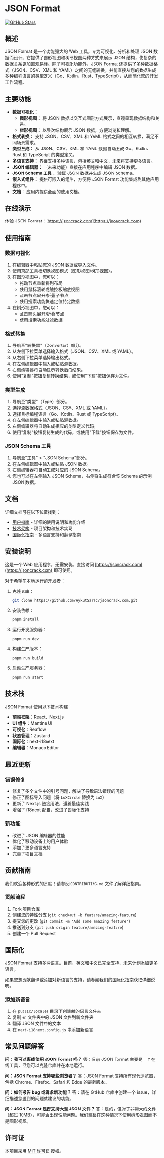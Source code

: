 # JSON Format

[![GitHub Stars](https://img.shields.io/github/stars/AykutSarac/jsoncrack.com.svg)](https://github.com/AykutSarac/jsoncrack.com)

## 概述

JSON Format 是一个功能强大的 Web 工具，专为可视化、分析和处理 JSON 数据而设计。它提供了图形视图和树形视图两种方式来展示 JSON 结构，使复杂的数据关系更加直观易懂。除了可视化功能外，JSON Format 还提供了多种数据格式（JSON、CSV、XML 和 YAML）之间的无缝转换，并能直接从您的数据生成多种编程语言的类型定义（Go、Kotlin、Rust、TypeScript），从而简化您的开发工作流程。

## 主要功能

*   **数据可视化：**
    *   **图形视图：** 将 JSON 数据以交互式图形方式展示，直观呈现数据结构和关系。
    *   **树形视图：** 以层次结构展示 JSON 数据，方便浏览和理解。
*   **格式转换：** 支持 JSON、CSV、XML 和 YAML 格式之间的相互转换，满足不同场景需求。
*   **类型生成：** 从 JSON、CSV、XML 和 YAML 数据自动生成 Go、Kotlin、Rust 和 TypeScript 的类型定义。
*   **多语言支持：** 界面支持多种语言，包括英文和中文，未来将支持更多语言。
*   **JSON 编辑器：** （未来功能）直接在应用程序中编辑 JSON 数据。
*   **JSON Schema 工具：** 验证 JSON 数据并生成 JSON Schema。
*   **嵌入式组件：** 提供可嵌入的组件，方便将 JSON Format 功能集成到其他应用程序中。
*   **文档：** 应用内提供全面的使用文档。

## 在线演示

体验 JSON Format：[https://jsoncrack.com](https://jsoncrack.com)

## 使用指南

### 数据可视化
1. 在编辑器中粘贴您的 JSON 数据或导入文件。
2. 使用顶部工具栏切换视图模式（图形视图/树形视图）。
3. 在图形视图中，您可以：
   - 拖动节点重新排列布局
   - 使用鼠标滚轮或触控板缩放视图
   - 点击节点展开/折叠子节点
   - 使用搜索功能快速定位特定数据
4. 在树形视图中，您可以：
   - 点击箭头展开/折叠节点
   - 使用搜索功能过滤数据

### 格式转换
1. 导航至"转换器"（Converter）部分。
2. 从左侧下拉菜单选择输入格式（JSON、CSV、XML 或 YAML）。
3. 从右侧下拉菜单选择输出格式。
4. 在左侧编辑器中输入或粘贴源数据。
5. 右侧编辑器将自动显示转换后的结果。
6. 使用"复制"按钮复制转换结果，或使用"下载"按钮保存为文件。

### 类型生成
1. 导航至"类型"（Type）部分。
2. 选择源数据格式（JSON、CSV、XML 或 YAML）。
3. 选择目标编程语言（Go、Kotlin、Rust 或 TypeScript）。
4. 在左侧编辑器中输入或粘贴源数据。
5. 右侧编辑器将自动生成相应的类型定义代码。
6. 使用"复制"按钮复制生成的代码，或使用"下载"按钮保存为文件。

### JSON Schema 工具
1. 导航至"工具" > "JSON Schema"部分。
2. 在左侧编辑器中输入或粘贴 JSON 数据。
3. 右侧编辑器将自动生成对应的 JSON Schema。
4. 您也可以在左侧输入 JSON Schema，右侧将生成符合该 Schema 的示例 JSON 数据。

## 文档

详细文档可在以下位置找到：

- [用户指南](docs/user-guide.md) - 详细的使用说明和功能介绍
- [技术架构](docs/architecture.md) - 项目架构和技术实现
- [国际化指南](docs/i18n-guide.md) - 多语言支持和翻译指南

## 安装说明
这是一个 Web 应用程序，无需安装。直接访问 [https://jsoncrack.com](https://jsoncrack.com) 即可使用。

对于希望在本地运行的开发者：

1. 克隆仓库：
   ```bash
   git clone https://github.com/AykutSarac/jsoncrack.com.git
   ```
2. 安装依赖：
   ```bash
   pnpm install
   ```
3. 运行开发服务器：
   ```bash
   pnpm run dev
   ```
4. 构建生产版本：
   ```bash
   pnpm run build
   ```
5. 启动生产服务器：
   ```bash
   pnpm run start
   ```

## 技术栈

JSON Format 使用以下技术构建：

- **前端框架**：React、Next.js
- **UI 组件**：Mantine UI
- **可视化**：Reaflow
- **状态管理**：Zustand
- **国际化**：next-i18next
- **编辑器**：Monaco Editor

## 最近更新

### 错误修复
- 修复了多个文件中的引号问题，解决了导致语法错误的问题
- 修正了图标导入问题（将 `LuXCircle` 替换为 `LuX`）
- 更新了 Next.js 链接用法，遵循最佳实践
- 增强了 i18next 配置，改进了国际化支持

### 新功能
- 改进了 JSON 编辑器的性能
- 优化了移动设备上的用户体验
- 添加了更多语言支持
- 完善了项目文档

## 贡献指南

我们欢迎各种形式的贡献！请参阅 `CONTRIBUTING.md` 文件了解详细指南。

### 贡献流程
1. Fork 项目仓库
2. 创建您的特性分支 (`git checkout -b feature/amazing-feature`)
3. 提交您的更改 (`git commit -m 'Add some amazing feature'`)
4. 推送到分支 (`git push origin feature/amazing-feature`)
5. 创建一个 Pull Request

## 国际化

JSON Format 支持多种语言。目前，英文和中文已完全支持，未来计划添加更多语言。

如果您想贡献翻译或添加对新语言的支持，请参阅我们的[国际化指南](docs/i18n-guide.md)获取详细说明。

### 添加新语言
1. 在 `public/locales` 目录下创建新的语言文件夹
2. 复制 `en` 文件夹中的 JSON 文件到新文件夹
3. 翻译 JSON 文件中的文本
4. 在 `next-i18next.config.js` 中添加新语言

## 常见问题解答

**问：我可以离线使用 JSON Format 吗？**
答：目前 JSON Format 主要是一个在线工具，但您可以克隆仓库并在本地运行。

**问：JSON Format 支持哪些浏览器？**
答：JSON Format 支持所有现代浏览器，包括 Chrome、Firefox、Safari 和 Edge 的最新版本。

**问：如何报告 bug 或请求新功能？**
答：请在 GitHub 仓库中创建一个 issue，详细描述您遇到的问题或建议的功能。

**问：JSON Format 是否支持大型 JSON 文件？**
答：是的，但对于非常大的文件（超过 10MB），可能会出现性能问题。我们建议在这种情况下使用树形视图而不是图形视图。

## 许可证

本项目采用 [MIT 许可证](LICENSE) 授权。
